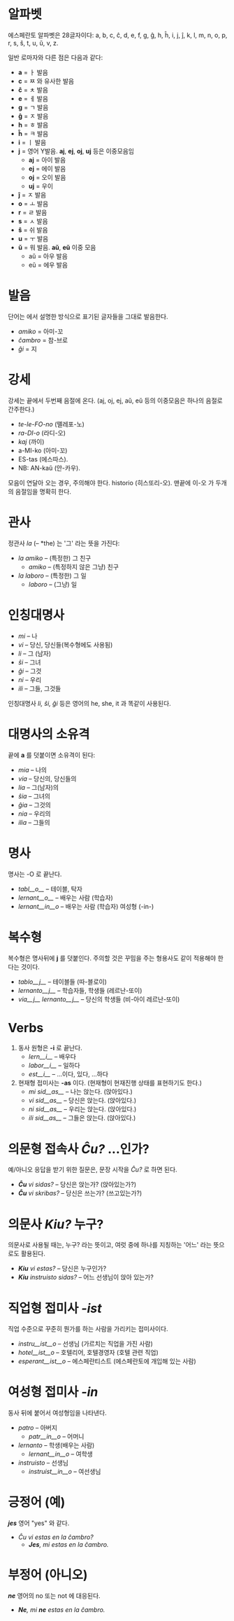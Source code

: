 # 알파벳

에스페란토 알파벳은 28글자이다: a, b, c, ĉ, d, e, f, g, ĝ, h, ĥ, i, j, ĵ, k, l, m, n, o, p, r, s, ŝ, t, u, ŭ, v, z.

일반 로마자와 다른 점은 다음과 같다:

- __a__ = ㅏ 발음
- __c__ = ㅉ 와 유사한 발음
- __ĉ__ = ㅊ 발음
- __e__ = ㅔ 발음
- __g__ = ㄱ 발음
- __ĝ__ = ㅈ 발음
- __h__ = ㅎ 발음
- __ĥ__ = ㅋ 발음
- __i__ = ㅣ 발음
- __j__ = 영어 Y발음. __aj__, __ej__, __oj__, __uj__ 등은 이중모음임
	- __aj__ = 아이 발음
	- __ej__ = 에이 발음
	- __oj__ = 오이 발음
	- __uj__ = 우이 
- __ĵ__ = ㅈ 발음
- __o__ = ㅗ 발음
- __r__ = ㄹ 발음
- __s__ = ㅅ 발음
- __ŝ__ = 쉬 발음
- __u__ = ㅜ 발음
- __ŭ__ = 워 발음. __aŭ__, __eŭ__ 이중 모음
	- aŭ = 아우 발음
	- eŭ = 에우 발음

# 발음

단어는 에서 설명한 방식으로 표기된 글자들을 그대로 발음한다.

- *amiko* = 아미-꼬
- *ĉambro* = 참-브로
- *ĝi* = 지

# 강세

강세는 끝에서 두번째 음절에 온다. (aj, oj, ej, aŭ, eŭ 등의 이중모음은 하나의 음절로 간주한다.)

- *te-le-FO-no* (뗄레포-노)
- *ra-DI-o* (라디-오)
- *kaj* (까이)
- a-MI-ko (아미-꼬)
- ES-tas (에스따스).
- NB: AN-kaŭ (안-카우).

모음이 연달아 오는 경우, 주의해야 한다. historio (히스또리-오). 맨끝에 이-오 가 두개의 음절임을 명확히 한다.

# 관사

정관사 *la* (– *the) 는 '그' 라는 뜻을 가진다:

- *la amiko* – (특정한) 그 친구
  - *amiko* – (특정하지 않은 그냥) 친구 
- *la laboro* – (특정한) 그 일
  - *laboro* – (그냥) 일

# 인칭대명사

- *mi* – 나
- *vi* – 당신, 당신들(복수형에도 사용됨)
- *li* – 그 (남자)
- *ŝi* – 그녀
- *ĝi* – 그것
- *ni* – 우리
- *ili* – 그들, 그것들

인칭대명사 *li, ŝi, ĝi* 등은 영어의 he, she, it 과 똑같이 사용된다. 

# 대명사의 소유격

끝에 __a__ 를 덧붙이면 소유격이 된다:

- *mia* – 나의 
- *via* – 당신의, 당신들의
- *lia* – 그(남자)의
- *ŝia* – 그녀의
- *ĝia* – 그것의
- *nia* – 우리의
- *ilia* – 그들의

# 명사

명사는 -O 로 끝난다. 

- *tabl__o__* – 테이블, 탁자
- *lernant__o__* – 배우는 사람 (학습자)
- *lernant__in__o* – 배우는 사람 (학습자) 여성형 (-in-)

# 복수형

복수형은 명사뒤에 __j__ 를 덧붙인다. 주의할 것은 꾸밈을 주는 형용사도 같이 적용해야 한다는 것이다.

- *tablo__j__* – 테이블들 (따-블로이)
- *lernanto__j__* – 학습자들, 학생들 (레르난-또이)
- *via__j__ lernanto__j__* – 당신의 학생들 (비-아이 레르난-또이)

# Verbs

1. 동사 원형은 __-i__ 로 끝난다.
   - *lern__i__* – 배우다
   - *labor__i__* – 일하다
   - *est__i__* – ...이다, 있다, ...하다
2. 현재형 접미사는 __-as__ 이다. (현재형이 현재진행 상태를 표현하기도 한다.)
   - *mi sid__as__* – 나는 앉는다. (앉아있다.)
   - *vi sid__as__* – 당신은 앉는다. (앉아있다.)
   - *ni sid__as__* – 우리는 앉는다. (앉아있다.)
   - *ili sid__as__* – 그들은 앉는다. (앉아있다.)

# 의문형 접속사 *Ĉu?* ...인가?

예/아니오 응답을 받기 위한 질문은, 문장 시작을 *Ĉu?* 로 하면 된다.

- *__Ĉu__ vi sidas?* – 당신은 앉는가? (앉아있는가?)
- *__Ĉu__ vi skribas?* – 당신은 쓰는가? (쓰고있는가?)

# 의문사 *Kiu?* 누구?

의문사로 사용될 때는, 누구? 라는 뜻이고, 여럿 중에 하나를 지칭하는 '어느' 라는 뜻으로도 활용된다.

- *__Kiu__ vi estas?* – 당신은 누구인가?
- *__Kiu__ instruisto sidas?* – 어느 선생님이 앉아 있는가?


# 직업형 접미사 *-ist*

직업 수준으로 꾸준히 뭔가를 하는 사람을 가리키는 접미사이다.

- *instru__ist__o* – 선생님 (가르치는 직업을 가진 사람) 
- *hotel__ist__o* – 호텔리어, 호텔경영자 (호텔 관련 직업)
- *esperant__ist__o* – 에스페란티스트 (에스페란토에 개입해 있는 사람)


# 여성형 접미사 *-in*

동사 뒤에 붙어서 여성형임을 나타낸다.

- *patro* – 아버지
    - *patr__in__o* – 어머니
- *lernanto* – 학생(배우는 사람)
    - *lernant__in__o* – 여학생
- *instruisto* – 선생님
    - *instruist__in__o* – 여선생님

# 긍정어 (예)

*__jes__* 영어 "yes" 와 같다.

- *Ĉu vi estas en la ĉambro?* 
  - *__Jes__, mi estas en la ĉambro.* 

# 부정어 (아니오)

*__ne__* 영어의 no 또는 not 에 대응된다.

- *__Ne__, mi __ne__ estas en la ĉambro.* 
